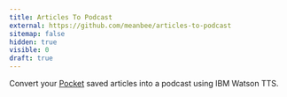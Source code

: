 ```yaml
---
title: Articles To Podcast
external: https://github.com/meanbee/articles-to-podcast
sitemap: false
hidden: true
visible: 0
draft: true
---
```

Convert your [Pocket](http://getpocket.com) saved articles into a podcast using IBM Watson TTS.
